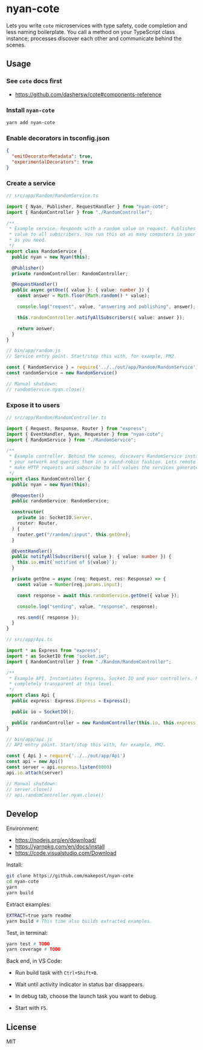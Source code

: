 # nyan-cote

Lets you write `cote` microservices with type safety, code completion and less
naming boilerplate. You call a method on your TypeScript class instance;
processes discover each other and communicate behind the scenes.

## Usage

### See `cote` docs first

- https://github.com/dashersw/cote#components-reference

### Install `nyan-cote`

```bash
yarn add nyan-cote
```

### Enable decorators in tsconfig.json

```json
{
  "emitDecoratorMetadata": true,
  "experimentalDecorators": true
}
```

### Create a service

```typescript
// src/app/Random/RandomService.ts

import { Nyan, Publisher, RequestHandler } from "nyan-cote";
import { RandomController } from "./RandomController";

/**
 * Example service. Responds with a random value on request. Publishes the
 * value to all subscribers. You run this on as many computers in your network
 * as you need.
 */
export class RandomService {
  public nyan = new Nyan(this);

  @Publisher()
  private randomController: RandomController;

  @RequestHandler()
  public async getOne({ value }: { value: number }) {
    const answer = Math.floor(Math.random() * value);

    console.log("request", value, "answering and publishing", answer);

    this.randomController.notifyAllSubscribers({ value: answer });

    return answer;
  }
}
```

```javascript
// bin/app/random.js
// Service entry point. Start/stop this with, for example, PM2.

const { RandomService } = require('../../out/app/Random/RandomService')
const randomService = new RandomService()

// Manual shutdown:
// randomService.nyan.close()
```

### Expose it to users

```typescript
// src/app/Random/RandomController.ts

import { Request, Response, Router } from "express";
import { EventHandler, Nyan, Requester } from "nyan-cote";
import { RandomService } from "./RandomService";

/**
 * Example controller. Behind the scenes, discovers RandomService instances in
 * your network and queries them in a round-robin fashion. Lets remote users
 * make HTTP requests and subscribe to all values the services generate.
 */
export class RandomController {
  public nyan = new Nyan(this);

  @Requester()
  public randomService: RandomService;

  constructor(
    private io: SocketIO.Server,
    router: Router,
  ) {
    router.get("/random/:input", this.getOne);
  }

  @EventHandler()
  public notifyAllSubscribers({ value }: { value: number }) {
    this.io.emit(`notified of ${value}`);
  }

  private getOne = async (req: Request, res: Response) => {
    const value = Number(req.params.input);

    const response = await this.randomService.getOne({ value });

    console.log("sending", value, "response", response);

    res.send({ response });
  }
}
```

```typescript
// src/app/Api.ts

import * as Express from "express";
import * as SocketIO from "socket.io";
import { RandomController } from "./Random/RandomController";

/**
 * Example API. Instantiates Express, Socket.IO and your controllers. Nyan is
 * completely transparent at this level.
 */
export class Api {
  public express: Express.Express = Express();

  public io = SocketIO();

  public randomController = new RandomController(this.io, this.express);
}
```

```javascript
// bin/app/api.js
// API entry point. Start/stop this with, for example, PM2.

const { Api } = require('../../out/app/Api')
const api = new Api()
const server = api.express.listen(8000)
api.io.attach(server)

// Manual shutdown:
// server.close()
// api.randomController.nyan.close()
```

## Develop

Environment:

* https://nodejs.org/en/download/
* https://yarnpkg.com/en/docs/install
* https://code.visualstudio.com/Download

Install:

```bash
git clone https://github.com/makepost/nyan-cote
cd nyan-cote
yarn
yarn build
```

Extract examples:

```bash
EXTRACT=true yarn readme
yarn build # This time also builds extracted examples.
```

Test, in terminal:

```bash
yarn test # TODO
yarn coverage # TODO
```

Back end, in VS Code:

* Run build task with `Ctrl+Shift+B`.

* Wait until activity indicator in status bar disappears.

* In debug tab, choose the launch task you want to debug.

* Start with `F5`.

## License

MIT
